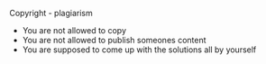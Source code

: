 Copyright - plagiarism
* You are not allowed to copy
* You are not allowed to publish someones content
* You are supposed to come up with the solutions all by yourself
